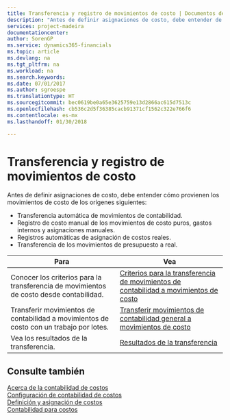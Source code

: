 ```yaml
---
title: Transferencia y registro de movimientos de costo | Documentos de Microsoft
description: "Antes de definir asignaciones de costo, debe entender de dónde provienen los movimientos de costo."
services: project-madeira
documentationcenter: 
author: SorenGP
ms.service: dynamics365-financials
ms.topic: article
ms.devlang: na
ms.tgt_pltfrm: na
ms.workload: na
ms.search.keywords: 
ms.date: 07/01/2017
ms.author: sgroespe
ms.translationtype: HT
ms.sourcegitcommit: bec0619be0a65e3625759e13d2866ac615d7513c
ms.openlocfilehash: cb536c2d5f36385cacb91371cf1562c322e766f6
ms.contentlocale: es-mx
ms.lasthandoff: 01/30/2018

---
```

# <a name="transferring-and-posting-cost-entries"></a>Transferencia y registro de movimientos de costo
Antes de definir asignaciones de costo, debe entender cómo provienen los movimientos de costo de los orígenes siguientes:  

-   Transferencia automática de movimientos de contabilidad.  
-   Registro de costo manual de los movimientos de costo puros, gastos internos y asignaciones manuales.  
-   Registros automáticas de asignación de costos reales.  
-   Transferencia de los movimientos de presupuesto a real.  

|**Para**|**Vea**|  
|------------|-------------|  
|Conocer los criterios para la transferencia de movimientos de costo desde contabilidad.|[Criterios para la transferencia de movimientos de contabilidad a movimientos de costo](finance-criteria-for-transferring-general-ledger-entries-to-cost-entries.md)|  
|Transferir movimientos de contabilidad a movimientos de costo con un trabajo por lotes.|[Transferir movimientos de contabilidad general a movimientos de costo](finance-how-to-transfer-general-ledger-entries-to-cost-entries.md)|  
|Vea los resultados de la transferencia.|[Resultados de la transferencia](finance-results-of-the-transfer.md)|  

## <a name="see-also"></a>Consulte también  
 [Acerca de la contabilidad de costos](finance-about-cost-accounting.md)   
 [Configuración de contabilidad de costos](finance-set-up-cost-accounting.md)   
 [Definición y asignación de costos](finance-define-and-allocate-costs.md)   
 [Contabilidad para costos](finance-manage-cost-accounting.md)

